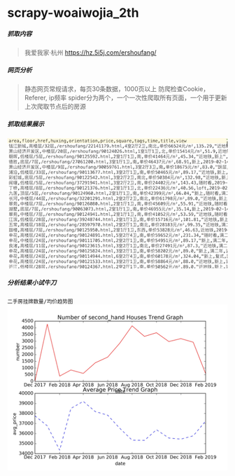 # scrapy-woaiwojia_2th

##### 抓取内容

>我爱我家·杭州 https://hz.5i5j.com/ershoufang/

##### 网页分析

>  静态网页常规请求，每页30条数据，1000页以上
  防爬检查Cookie，Referer, ip频率
  spider分为两个，一个一次性爬取所有页面，一个用于更新上次爬取节点后的房源

##### 抓取结果展示

![](https://github.com/Bigbenen/scrapy-woaiwojia_2th/blob/master/a.png)

##### 分析结果小试牛刀

`二手房挂牌数量/均价趋势图`
![](https://github.com/Bigbenen/scrapy-woaiwojia_2th/blob/master/20190215.jpg)
